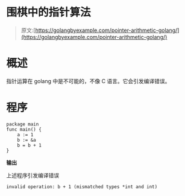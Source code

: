 # 围棋中的指针算法

> 原文:[https://golangbyexample.com/pointer-arithmetic-golang/](https://golangbyexample.com/pointer-arithmetic-golang/)

# **概述**

指针运算在 golang 中是不可能的，不像 C 语言。它会引发编译错误。

# **程序**

```
package main
func main() {
    a := 1
    b := &a
    b = b + 1
}
```

**输出**

上述程序引发编译错误

```
invalid operation: b + 1 (mismatched types *int and int)
```